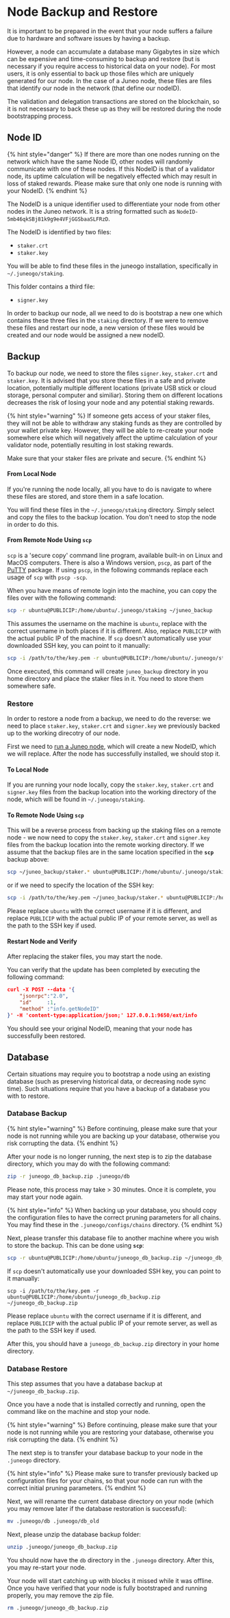 # Node Backup and Restore

It is important to be prepared in the event that your node suffers a failure due to hardware and software issues by having a backup.

However, a node can accumulate a database many Gigabytes in size which can be expensive and time-consuming to backup and restore (but is necessary if you require access to historical data on your node). For most users, it is only essential to back up those files which are uniquely generated for our node. In the case of a Juneo node, these files are files that identify our node in the network (that define our nodeID).

The validation and delegation transactions are stored on the blockchain, so it is not necessary to back these up as they will be restored during the node bootstrapping process.

## Node ID

{% hint style="danger" %}
If there are more than one nodes running on the network which have the same Node ID, other nodes will randomly communicate with one of these nodes. If this NodeID is that of a validator node, its uptime calculation will be negatively effected which may result in loss of staked rewards. Please make sure that only one node is running with your NodeID.
{% endhint %}

The NodeID is a unique identifier used to differentiate your node from other nodes in the Juneo network. It is a string formatted such as `NodeID-5mb46qkSBj81k9g9e4VFjGGSbaaSLFRzD`.

The NodeID is identified by two files:

* `staker.crt`
* `staker.key`

You will be able to find these files in the juneogo installation, specifically in `~/.juneogo/staking`.

This folder contains a third file:

* `signer.key`

In order to backup our node, all we need to do is bootstrap a new one which contains these three files in the `staking` directory. If we were to remove these files and restart our node, a new version of these files would be created and our node would be assigned a new nodeID.

## Backup

To backup our node, we need to store the files `signer.key`, `staker.crt` and `staker.key`. It is advised that you store these files in a safe and private location, potentially multiple different locations (private USB stick or cloud storage, personal computer and similiar). Storing them on different locations decreases the risk of losing your node and any potential staking rewards.

{% hint style="warning" %}
If someone gets access of your staker files, they will not be able to withdraw any staking funds as they are controlled by your wallet private key. However, they will be able to re-create your node somewhere else which will negatively affect the uptime calculation of your validator node, potentially resulting in lost staking rewards.

Make sure that your staker files are private and secure.
{% endhint %}

#### From Local Node

If you're running the node locally, all you have to do is navigate to where these files are stored, and store them in a safe location.

You will find these files in the `~/.juneogo/staking` directory. Simply select and copy the files to the backup location. You don't need to stop the node in order to do this.

#### From Remote Node Using `scp`

`scp` is a 'secure copy' command line program, available built-in on Linux and MacOS computers. There is also a Windows version, `pscp`, as part of the [PuTTY](https://www.chiark.greenend.org.uk/\~sgtatham/putty/latest.html) package. If using `pscp`, in the following commands replace each usage of `scp` with `pscp -scp`.

When you have means of remote login into the machine, you can copy the files over with the following command:

```bash
scp -r ubuntu@PUBLICIP:/home/ubuntu/.juneogo/staking ~/juneo_backup
```

This assumes the username on the machine is `ubuntu`, replace with the correct username in both places if it is different. Also, replace `PUBLICIP` with the actual public IP of the machine. If `scp` doesn't automatically use your downloaded SSH key, you can point to it manually:

```bash
scp -i /path/to/the/key.pem -r ubuntu@PUBLICIP:/home/ubuntu/.juneogo/staking ~/juneo_backup
```

Once executed, this command will create  `juneo_backup` directory in you home directory and place the staker files in it. You need to store them somewhere safe.

### Restore

In order to restore a node from a backup, we need to do the reverse: we need to place `staker.key`, `staker.crt` and `signer.key` we previously backed up to the working direcotry of our node.

First we need to [run a Juneo node](broken-reference), which will create a new NodeID, which we will replace. After the node has successfully installed, we should stop it.

#### To Local Node

If you are running your node locally, copy the `staker.key`, `staker.crt` and `signer.key` files from the backup location into the working directory of the node, which will be found in  `~/.juneogo/staking`.

#### To Remote Node Using `scp`

This will be a reverse process from backing up the staking files on a remote node - we now need to copy the `staker.key`, `staker.crt` and `signer.key` files from the backup location into the remote working directory. If we assume that the backup files are in the same location specified in the **`scp`** backup above:

```bash
scp ~/juneo_backup/staker.* ubuntu@PUBLICIP:/home/ubuntu/.juneogo/staking
```

or if we need to specify the location of the SSH key:

```bash
scp -i /path/to/the/key.pem ~/juneo_backup/staker.* ubuntu@PUBLICIP:/home/ubuntu/.juneogo/staking
```

Please replace `ubuntu` with the correct username if it is different, and replace `PUBLICIP` with the actual public IP of your remote server, as well as the path to the SSH key if used.

#### Restart Node and Verify

After replacing the staker files, you may start the node.

You can verify that the update has been completed by executing the following command:

```json
curl -X POST --data '{
    "jsonrpc":"2.0",
    "id"     :1,
    "method" :"info.getNodeID"
}' -H 'content-type:application/json;' 127.0.0.1:9650/ext/info
```

You should see your original NodeID, meaning that your node has successfully been restored.

## Database

Certain situations may require you to bootstrap a node using an existing database (such as preserving historical data, or decreasing node sync time). Such situations require that you have a backup of a database you with to restore.

### Database Backup

{% hint style="warning" %}
Before continuing, please make sure that your node is not running while you are backing up your database, otherwise you risk corrupting the data.
{% endhint %}

After your node is no longer running, the next step is to zip the database directory, which you may do with the following command:

```bash
zip -r juneogo_db_backup.zip .juneogo/db
```

Please note, this process may take > 30 minutes. Once it is complete, you may start your node again.

{% hint style="info" %}
When backing up your database, you should copy the configuration files to have the correct pruning parameters for all chains. You may find these in the `.juneogo/configs/chains` directory.
{% endhint %}

Next, please transfer this database file to another machine where you wish to store the backup. This can be done using **`scp`**:

```bash
scp -r ubuntu@PUBLICIP:/home/ubuntu/juneogo_db_backup.zip ~/juneogo_db_backup.zip
```

If `scp` doesn't automatically use your downloaded SSH key, you can point to it manually:

```
scp -i /path/to/the/key.pem -r ubuntu@PUBLICIP:/home/ubuntu/juneogo_db_backup.zip ~/juneogo_db_backup.zip
```

Please replace `ubuntu` with the correct username if it is different, and replace `PUBLICIP` with the actual public IP of your remote server, as well as the path to the SSH key if used.

After this, you should have a `juneogo_db_backup.zip` directory in your home directory.

### Database Restore

This step assumes that you have a database backup at `~/juneogo_db_backup.zip`.

Once you have a node that is installed correctly and running, open the command like on the machine and stop your node.

{% hint style="warning" %}
Before continuing, please make sure that your node is not running while you are restoring your database, otherwise you risk corrupting the data.
{% endhint %}

The next step is to transfer your database backup to your node in the `.juneogo` directory.&#x20;

{% hint style="info" %}
Please make sure to transfer previously backed up configuration files for your chains, so that your node can run with the correct initial pruning parameters.
{% endhint %}

Next, we will rename the current database directory on your node (which you may remove later if the database restoration is successful):

```bash
mv .juneogo/db .juneogo/db_old
```

Next, please unzip the database backup folder:

```bash
unzip .juneogo/juneogo_db_backup.zip
```

You should now have the `db` directory in  the `.juneogo` directory. After this, you may re-start your node.&#x20;

Your node will start catching up with blocks it missed while it was offline. Once you have verified that your node is fully bootstraped and running properly, you may remove the zip file.

```bash
rm .juneogo/juneogo_db_backup.zip
```
